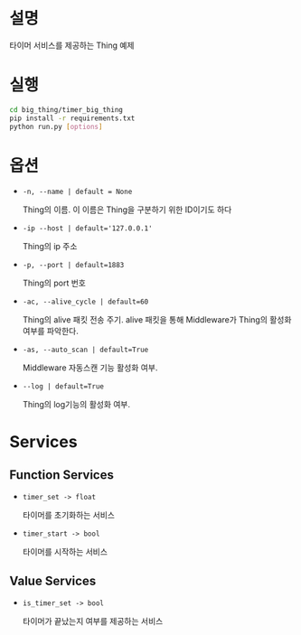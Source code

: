 # 설명

타이머 서비스를 제공하는 Thing 예제

# 실행

```bash
cd big_thing/timer_big_thing
pip install -r requirements.txt
python run.py [options]
```

# 옵션

- `-n, --name | default = None`
    
    Thing의 이름. 이 이름은 Thing을 구분하기 위한 ID이기도 하다 
    
- `-ip --host | default='127.0.0.1'`
    
    Thing의 ip 주소
    
- `-p, --port | default=1883`
    
    Thing의 port 번호
    
- `-ac, --alive_cycle | default=60`
    
    Thing의 alive 패킷 전송 주기. alive 패킷을 통해 Middleware가 Thing의 활성화 여부를 파악한다. 
    
- `-as, --auto_scan | default=True`
    
    Middleware 자동스캔 기능 활성화 여부.
    
- `--log | default=True`
    
    Thing의 log기능의 활성화 여부. 
    

# Services

## Function Services

- `timer_set -> float`
    
    타이머를 초기화하는 서비스
    
- `timer_start -> bool`
    
    타이머를 시작하는 서비스
    

## Value Services

- `is_timer_set -> bool`
    
    타이머가 끝났는지 여부를 제공하는 서비스